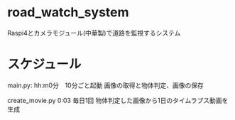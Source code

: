 # road_watch_system
Raspi4とカメラモジュール(中華製)で道路を監視するシステム

# スケジュール
main.py: hh:m0分　10分ごと起動
画像の取得と物体判定、画像の保存


create_movie.py 0:03 毎日1回
物体判定した画像から1日のタイムラプス動画を生成

